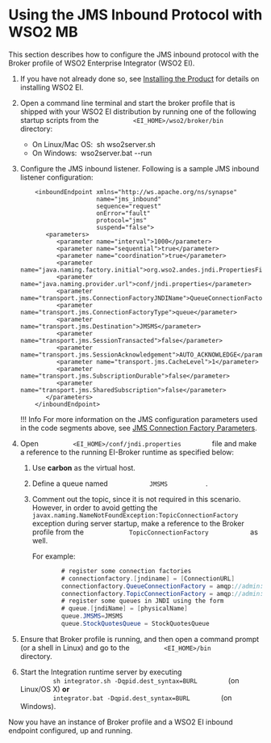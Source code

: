 # Using the JMS Inbound Protocol with WSO2 MB

This section describes how to configure the JMS inbound protocol with
the Broker profile of WSO2 Enterprise Integrator (WSO2 EI).

1.  If you have not already done so, see [Installing the
    Product](https://docs.wso2.com/display/EI650/Installing+the+Product)
    for details on installing WSO2 EI.
2.  Open a command line terminal and start the broker profile that is
    shipped with your WSO2 EI distribution by running one of the
    following startup scripts from the
    `          <EI_HOME>/wso2/broker/bin         ` directory:
    -   On Linux/Mac OS:  sh wso2server.sh
    -   On Windows:  wso2server.bat --run

3.  Configure the JMS inbound listener. Following is a sample JMS
    inbound listener configuration:

    ``` html/xml
        <inboundEndpoint xmlns="http://ws.apache.org/ns/synapse"
                         name="jms_inbound"
                         sequence="request"
                         onError="fault"
                         protocol="jms"
                         suspend="false">
           <parameters>
              <parameter name="interval">1000</parameter>
              <parameter name="sequential">true</parameter>
              <parameter name="coordination">true</parameter>
              <parameter name="java.naming.factory.initial">org.wso2.andes.jndi.PropertiesFileInitialContextFactory</parameter>
              <parameter name="java.naming.provider.url">conf/jndi.properties</parameter>
              <parameter name="transport.jms.ConnectionFactoryJNDIName">QueueConnectionFactory</parameter>
              <parameter name="transport.jms.ConnectionFactoryType">queue</parameter>
              <parameter name="transport.jms.Destination">JMSMS</parameter>
              <parameter name="transport.jms.SessionTransacted">false</parameter>
              <parameter name="transport.jms.SessionAcknowledgement">AUTO_ACKNOWLEDGE</parameter>
              <parameter name="transport.jms.CacheLevel">1</parameter>
              <parameter name="transport.jms.SubscriptionDurable">false</parameter>
              <parameter name="transport.jms.SharedSubscription">false</parameter>
           </parameters>
        </inboundEndpoint>
    ```

    !!! Info
        For more information on the JMS configuration parameters used in the code segments above, see [JMS Connection Factory Parameters](https://docs.wso2.com/display/EI650/JMS+Transport#JMSTransport-ConnectionFactoryParams).

4.  Open `          <EI_HOME>/conf/jndi.properties         ` file and
    make a reference to the running EI-Broker runtime as specified
    below:  
    1.  Use **carbon** as the virtual host.
    2.  Define a queue named `            JMSMS           ` .
    3.  Comment out the topic, since it is not required in this
        scenario. However, in order to avoid getting the
        `             javax.naming.NameNotFoundException:TopicConnectionFactory            `
        exception during server startup, make a reference to the Broker
        profile from the
        `             TopicConnectionFactory            ` as well.

        For example:

        ``` java
                # register some connection factories
                # connectionfactory.[jndiname] = [ConnectionURL]
                connectionfactory.QueueConnectionFactory = amqp://admin:admin@clientID/carbon?brokerlist='tcp://localhost:5675'
                connectionfactory.TopicConnectionFactory = amqp://admin:admin@clientID/carbon?brokerlist='tcp://localhost:5675'
                # register some queues in JNDI using the form
                # queue.[jndiName] = [physicalName]
                queue.JMSMS=JMSMS
                queue.StockQuotesQueue = StockQuotesQueue
        ```

5.  Ensure that Broker profile is running, and then open a command
    prompt (or a shell in Linux) and go to the
    `          <EI_HOME>/bin         ` directory.
6.  Start the Integration runtime server by executing  
    `          sh integrator.sh -Dqpid.dest_syntax=BURL         ` (on
    Linux/OS X) **or**  
    `          integrator.bat -Dqpid.dest_syntax=BURL         ` (on
    Windows).

Now you have an instance of Broker profile and a WSO2 EI inbound
endpoint configured, up and running.